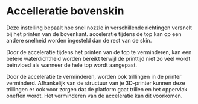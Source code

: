 Accelleratie bovenskin
====
Deze instelling bepaalt hoe snel nozzle in verschillende richtingen versnelt bij het printen van de bovenkant. acceleratie tijdens de top kan op een andere snelheid worden ingesteld dan de rest van de skin.

Door de acceleratie tijdens het printen van de top te verminderen, kan een betere waterdichtheid worden bereikt terwijl de printtijd niet zo veel wordt beïnvloed als wanneer de hele top wordt aangepast.

Door de acceleratie te verminderen, worden ook trillingen in de printer verminderd. Afhankelijk van de structuur van je 3D-printer kunnen deze trillingen er ook voor zorgen dat de platform gaat trillen en het oppervlak oneffen wordt. Het verminderen van de acceleratie kan dit voorkomen.